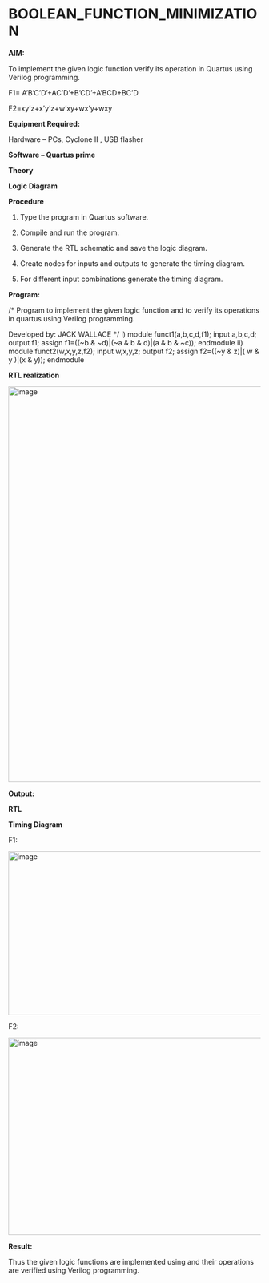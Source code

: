  # BOOLEAN_FUNCTION_MINIMIZATION

**AIM:**

To implement the given logic function verify its operation in Quartus using Verilog programming.

F1= A’B’C’D’+AC’D’+B’CD’+A’BCD+BC’D 

F2=xy’z+x’y’z+w’xy+wx’y+wxy

**Equipment Required:**

Hardware – PCs, Cyclone II , USB flasher

**Software – Quartus prime**

**Theory**

**Logic Diagram**

**Procedure**

1.	Type the program in Quartus software.

2.	Compile and run the program.

3.	Generate the RTL schematic and save the logic diagram.

4.	Create nodes for inputs and outputs to generate the timing diagram.

5.	For different input combinations generate the timing diagram.


**Program:**

/* Program to implement the given logic function and to verify its operations in quartus using Verilog programming. 

Developed by: JACK WALLACE */
i) module funct1(a,b,c,d,f1);
input a,b,c,d;
output f1;
assign f1=((~b & ~d)|(~a & b & d)|(a & b & ~c));
endmodule
ii) module funct2(w,x,y,z,f2);
input w,x,y,z;
output f2;
assign f2=((~y & z)|( w & y )|(x & y));
endmodule


**RTL realization**

<img width="712" height="790" alt="image" src="https://github.com/user-attachments/assets/aab74cf6-631f-4ce1-8117-88144bef635c" />

**Output:**

**RTL**

**Timing Diagram**

F1:

<img width="1755" height="327" alt="image" src="https://github.com/user-attachments/assets/36401d84-7bfe-49f6-8ba5-b22ef15b2a21" />

F2:

<img width="1750" height="394" alt="image" src="https://github.com/user-attachments/assets/508b3dad-85bc-495a-8a60-6e67181cc243" />

**Result:**

Thus the given logic functions are implemented using and their operations are verified using Verilog programming.

